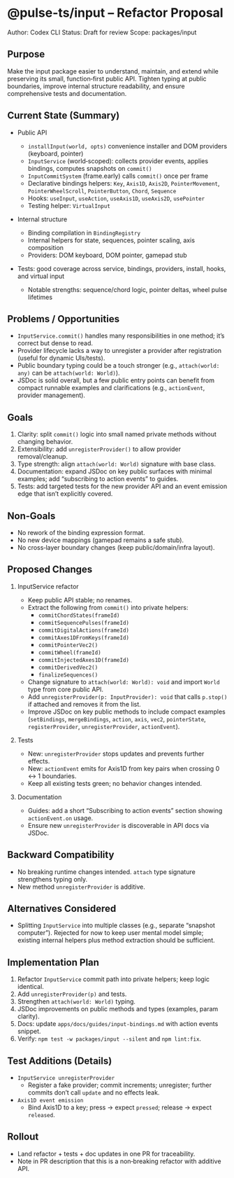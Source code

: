 # @pulse-ts/input – Refactor Proposal

Author: Codex CLI
Status: Draft for review
Scope: packages/input

## Purpose

Make the input package easier to understand, maintain, and extend while preserving its small, function‑first public API. Tighten typing at public boundaries, improve internal structure readability, and ensure comprehensive tests and documentation.

## Current State (Summary)

- Public API
  - `installInput(world, opts)` convenience installer and DOM providers (keyboard, pointer)
  - `InputService` (world‑scoped): collects provider events, applies bindings, computes snapshots on `commit()`
  - `InputCommitSystem` (frame.early) calls `commit()` once per frame
  - Declarative bindings helpers: `Key`, `Axis1D`, `Axis2D`, `PointerMovement`, `PointerWheelScroll`, `PointerButton`, `Chord`, `Sequence`
  - Hooks: `useInput`, `useAction`, `useAxis1D`, `useAxis2D`, `usePointer`
  - Testing helper: `VirtualInput`

- Internal structure
  - Binding compilation in `BindingRegistry`
  - Internal helpers for state, sequences, pointer scaling, axis composition
  - Providers: DOM keyboard, DOM pointer, gamepad stub

- Tests: good coverage across service, bindings, providers, install, hooks, and virtual input
  - Notable strengths: sequence/chord logic, pointer deltas, wheel pulse lifetimes

## Problems / Opportunities

- `InputService.commit()` handles many responsibilities in one method; it’s correct but dense to read.
- Provider lifecycle lacks a way to unregister a provider after registration (useful for dynamic UIs/tests).
- Public boundary typing could be a touch stronger (e.g., `attach(world: any)` can be `attach(world: World)`).
- JSDoc is solid overall, but a few public entry points can benefit from compact runnable examples and clarifications (e.g., `actionEvent`, provider management).

## Goals

1) Clarity: split `commit()` logic into small named private methods without changing behavior.
2) Extensibility: add `unregisterProvider()` to allow provider removal/cleanup.
3) Type strength: align `attach(world: World)` signature with base class.
4) Documentation: expand JSDoc on key public surfaces with minimal examples; add “subscribing to action events” to guides.
5) Tests: add targeted tests for the new provider API and an event emission edge that isn’t explicitly covered.

## Non‑Goals

- No rework of the binding expression format.
- No new device mappings (gamepad remains a safe stub).
- No cross‑layer boundary changes (keep public/domain/infra layout).

## Proposed Changes

1) InputService refactor
   - Keep public API stable; no renames.
   - Extract the following from `commit()` into private helpers:
     - `commitChordStates(frameId)`
     - `commitSequencePulses(frameId)`
     - `commitDigitalActions(frameId)`
     - `commitAxes1DFromKeys(frameId)`
     - `commitPointerVec2()`
     - `commitWheel(frameId)`
     - `commitInjectedAxes1D(frameId)`
     - `commitDerivedVec2()`
     - `finalizeSequences()`
   - Change signature to `attach(world: World): void` and import `World` type from core public API.
   - Add `unregisterProvider(p: InputProvider): void` that calls `p.stop()` if attached and removes it from the list.
   - Improve JSDoc on key public methods to include compact examples (`setBindings`, `mergeBindings`, `action`, `axis`, `vec2`, `pointerState`, `registerProvider`, `unregisterProvider`, `actionEvent`).

2) Tests
   - New: `unregisterProvider` stops updates and prevents further effects.
   - New: `actionEvent` emits for Axis1D from key pairs when crossing 0 ↔ 1 boundaries.
   - Keep all existing tests green; no behavior changes intended.

3) Documentation
   - Guides: add a short “Subscribing to action events” section showing `actionEvent.on` usage.
   - Ensure new `unregisterProvider` is discoverable in API docs via JSDoc.

## Backward Compatibility

- No breaking runtime changes intended. `attach` type signature strengthens typing only.
- New method `unregisterProvider` is additive.

## Alternatives Considered

- Splitting `InputService` into multiple classes (e.g., separate “snapshot computer”). Rejected for now to keep user mental model simple; existing internal helpers plus method extraction should be sufficient.

## Implementation Plan

1) Refactor `InputService` commit path into private helpers; keep logic identical.
2) Add `unregisterProvider(p)` and tests.
3) Strengthen `attach(world: World)` typing.
4) JSDoc improvements on public methods and types (examples, param clarity).
5) Docs: update `apps/docs/guides/input-bindings.md` with action events snippet.
6) Verify: `npm test -w packages/input --silent` and `npm lint:fix`.

## Test Additions (Details)

- `InputService unregisterProvider`
  - Register a fake provider; commit increments; unregister; further commits don’t call `update` and no effects leak.
- `Axis1D event emission`
  - Bind Axis1D to a key; press → expect `pressed`; release → expect `released`.

## Rollout

- Land refactor + tests + doc updates in one PR for traceability.
- Note in PR description that this is a non‑breaking refactor with additive API.

